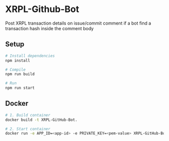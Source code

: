 # XRPL-Github-Bot

Post XRPL transaction details on issue/commit comment if a bot find a transaction hash inside the comment body

## Setup

```sh
# Install dependencies
npm install

# Compile
npm run build

# Run
npm run start
```

## Docker

```sh
# 1. Build container
docker build -t XRPL-GitHub-Bot.

# 2. Start container
docker run -e APP_ID=<app-id> -e PRIVATE_KEY=<pem-value> XRPL-GitHub-Bot
```
